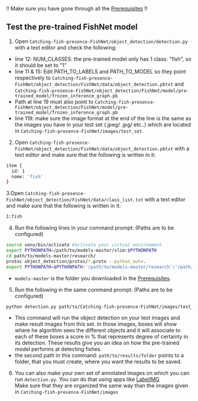 !! Make sure you have gone through all the <a href='Prerequisites.md'>Prerequisites</a> !!<br>

## Test the pre-trained FishNet model

1. Open `Catching-fish-presence-FishNet/object_detection/detection.py` with a text editor and check the following:
- line 12: NUM_CLASSES: the pre-trained model only has 1 class: "fish", so it should be set to "1"
- line 11 & 15: Edit PATH_TO_LABELS and PATH_TO_MODEL so they point respectively to `Catching-fish-presence-FishNet/object_detection/FishNet/data/object_detection.pbtxt` and `Catching-fish-presence-FishNet/object_detection/FishNet/model/pre-trained_model/frozen_inference_graph.pb`
- Path at line 19 must also point to `Catching-fish-presence-FishNet/object_detection/FishNet/model/pre-trained_model/frozen_inference_graph.pb`
- line 119: make sure the image format at the end of the line is the same as the images you have in your test set (.jpeg/ .jpg/ etc..) which are located in `Catching-fish-presence-FishNet/images/test_set`.


2. Open `Catching-fish-presence-FishNet/object_detection/FishNet/data/object_detection.pbtxt` with a text editor and make sure that the following is written in it:
````bash
item {
  id: 1
  name: 'fish'
}
````


3.Open `Catching-fish-presence-FishNet/object_detection/FishNet/data/class_list.txt` with a text editor and make sure that the following is written in it:
```bash
1:fish
```


4. Run the following lines in your command prompt: (Paths are to be configured)
```bash
source venv/bin/activate #activate your virtual environment
export PYTHONPATH=/path/to/models-master/slim:$PYTHONPATH
cd path/to/models-master/research/
protoc object_detection/protos/*.proto --python_out=.
export PYTHONPATH=$PYTHONPATH:'/path/to/models-master/research':'/path/to/models-master/research/slim'
```
- `models-master` is the folder you downloaded in the <a href='doc/Prerequisites.md'>Prerequisites</a>.


5. Run the following in the same command prompt: (Paths are to be configured)
```bash
python detection.py path/to/Catching-fish-presence-FishNet/images/test_set path/to/results/folder path/to/Catching-fish-presence-FishNet/object_detection/data/class_list.txt
```
- This command will run the object detection on your test images and make result images from this set. In those images, boxes will show where he algorithm sees the different objects and it will associate to each of these boxes a score in % that represents degree of certainty in its detection. These results give you an idea on how the pre-trained model performs at detecting fishes.
- the second path in this command: `path/to/results/folder` points to a folder, that you must create, where you want the results to be saved.

6. You can also make your own set of annotated images on which you can run `detection.py`. You can do that using apps like <a href='https://github.com/tzutalin/labelImg'>LabelIMG</a> <br>
Make sure that they are organized the same way than the images given in `Catching-fish-presence-FishNet/images`
